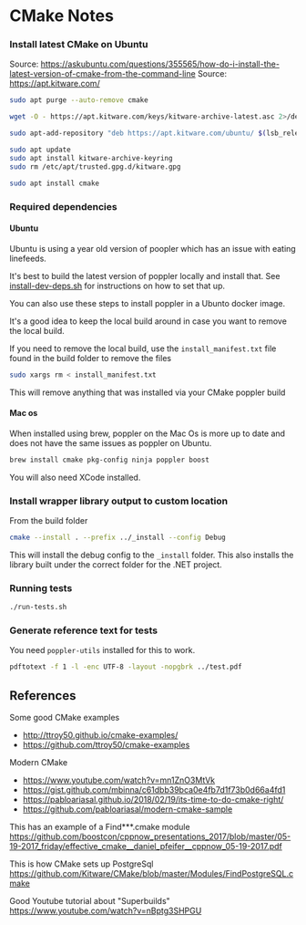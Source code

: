 # CMake Notes

### Install latest CMake on Ubuntu

Source: https://askubuntu.com/questions/355565/how-do-i-install-the-latest-version-of-cmake-from-the-command-line
Source: https://apt.kitware.com/

```bash
sudo apt purge --auto-remove cmake

wget -O - https://apt.kitware.com/keys/kitware-archive-latest.asc 2>/dev/null | gpg --dearmor - | sudo tee /etc/apt/trusted.gpg.d/kitware.gpg >/dev/null

sudo apt-add-repository "deb https://apt.kitware.com/ubuntu/ $(lsb_release -cs) main"

sudo apt update
sudo apt install kitware-archive-keyring
sudo rm /etc/apt/trusted.gpg.d/kitware.gpg

sudo apt install cmake
```

### Required dependencies

#### Ubuntu

Ubuntu is using a year old version of poopler which has an issue with eating
linefeeds.

It's best to build the latest version of poppler locally and install that.
See [install-dev-deps.sh](install-dev-deps.sh) for instructions on how to set that up.

You can also use these steps to install poppler in a Ubunto docker image.

It's a good idea to keep the local build around in case you want to remove
the local build.

If you need to remove the local build, use the `install_manifest.txt` file found in the build
folder to remove the files

```bash
sudo xargs rm < install_manifest.txt
```

This will remove anything that was installed via your CMake poppler build

#### Mac os

When installed using brew, poppler on the Mac Os is more up to date and does not
have the same issues as poppler on Ubuntu.

```bash
brew install cmake pkg-config ninja poppler boost
```

You will also need XCode installed.

### Install wrapper library output to custom location

From the build folder

```bash
cmake --install . --prefix ../_install --config Debug
```

This will install the debug config to the `_install` folder.
This also installs the library built under the correct folder for the .NET project.

### Running tests

```bash
./run-tests.sh
```

### Generate reference text for tests

You need `poppler-utils` installed for this to work.

```bash
pdftotext -f 1 -l -enc UTF-8 -layout -nopgbrk ../test.pdf
```

## References

Some good CMake examples

- http://ttroy50.github.io/cmake-examples/
- https://github.com/ttroy50/cmake-examples

Modern CMake

- https://www.youtube.com/watch?v=mn1ZnO3MtVk
- https://gist.github.com/mbinna/c61dbb39bca0e4fb7d1f73b0d66a4fd1
- https://pabloariasal.github.io/2018/02/19/its-time-to-do-cmake-right/
- https://github.com/pabloariasal/modern-cmake-sample

This has an example of a Find\*\*\*.cmake module
https://github.com/boostcon/cppnow_presentations_2017/blob/master/05-19-2017_friday/effective_cmake__daniel_pfeifer__cppnow_05-19-2017.pdf

This is how CMake sets up PostgreSql
https://github.com/Kitware/CMake/blob/master/Modules/FindPostgreSQL.cmake

Good Youtube tutorial about "Superbuilds"
https://www.youtube.com/watch?v=nBptg3SHPGU
